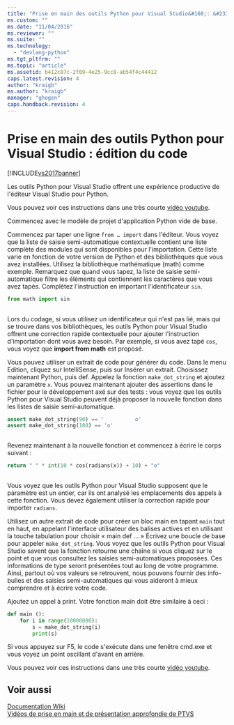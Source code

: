 ```yaml
---
title: "Prise en main des outils Python pour Visual Studio&#160;: &#233;dition du code | Microsoft Docs"
ms.custom: ""
ms.date: "11/04/2016"
ms.reviewer: ""
ms.suite: ""
ms.technology: 
  - "devlang-python"
ms.tgt_pltfrm: ""
ms.topic: "article"
ms.assetid: b412c87c-2f09-4e25-9cc8-ab54f4c44412
caps.latest.revision: 4
author: "kraigb"
ms.author: "kraigb"
manager: "ghogen"
caps.handback.revision: 4
---
```

# Prise en main des outils Python pour Visual Studio&#160;: &#233;dition du code
[!INCLUDE[vs2017banner](../code-quality/includes/vs2017banner.md)]

Les outils Python pour Visual Studio offrent une expérience productive de l'éditeur Visual Studio pour Python.  
  
 Vous pouvez voir ces instructions dans une très courte [vidéo youtube](https://www.youtube.com/watch?v=uZGZNEyyeKs&index=3&list=PLReL099Y5nRdLgGAdrb_YeTdEnd23s6Ff).  
  
 Commencez avec le modèle de projet d'application Python vide de base.  
  
 Commencez par taper une ligne `from … import` dans l'éditeur.  Vous voyez que la liste de saisie semi\-automatique contextuelle contient une liste complète des modules qui sont disponibles pour l'importation.  Cette liste varie en fonction de votre version de Python et des bibliothèques que vous avez installées.  Utilisez la bibliothèque mathématique \(math\) comme exemple.  Remarquez que quand vous tapez, la liste de saisie semi\-automatique filtre les éléments qui contiennent les caractères que vous avez tapés.  Complétez l'instruction en important l'identificateur `sin`.  
  
```python  
from math import sin  
  
```  
  
 Lors du codage, si vous utilisez un identificateur qui n'est pas lié, mais qui se trouve dans vos bibliothèques, les outils Python pour Visual Studio offrent une correction rapide contextuelle pour ajouter l'instruction d'importation dont vous avez besoin.  Par exemple, si vous avez tapé `cos`, vous voyez que **import from math** est proposé.  
  
 Vous pouvez utiliser un extrait de code pour générer du code.  Dans le menu Edition, cliquez sur IntelliSense, puis sur Insérer un extrait.  Choisissez maintenant Python, puis def.  Appelez la fonction `make_dot_string` et ajoutez un paramètre `x`.  Vous pouvez maintenant ajouter des assertions dans le fichier pour le développement axé sur des tests : vous voyez que les outils Python pour Visual Studio peuvent déjà proposer la nouvelle fonction dans les listes de saisie semi\-automatique.  
  
```python  
assert make_dot_string(90) == '          o'  
assert make_dot_string(180) == 'o'  
  
```  
  
 Revenez maintenant à la nouvelle fonction et commencez à écrire le corps suivant :  
  
```python  
return " " * int(10 * cos(radians(x)) + 10) + "o"  
  
```  
  
 Vous voyez que les outils Python pour Visual Studio supposent que le paramètre est un entier, car ils ont analysé les emplacements des appels à cette fonction.  Vous devez également utiliser la correction rapide pour importer `radians`.  
  
 Utilisez un autre extrait de code pour créer un bloc main en tapant `main` tout en haut, en appelant l'interface utilisateur des balises actives et en utilisant la touche tabulation pour choisir « main def ... »  Écrivez une boucle de base pour appeler `make_dot_string`.  Vous voyez que les outils Python pour Visual Studio savent que la fonction retourne une chaîne si vous cliquez sur le point et que vous consultez les saisies semi\-automatiques proposées.  Ces informations de type seront présentées tout au long de votre programme. Ainsi, partout où vos valeurs se retrouvent, nous pouvons fournir des info\-bulles et des saisies semi\-automatiques qui vous aideront à mieux comprendre et à écrire votre code.  
  
 Ajoutez un appel à print. Votre fonction main doit être similaire à ceci :  
  
```python  
def main ():  
    for i in range(10000000):  
        s = make_dot_string(i)  
        print(s)  
```  
  
 Si vous appuyez sur F5, le code s'exécute dans une fenêtre cmd.exe et vous voyez un point oscillant d'avant en arrière.  
  
 Vous pouvez voir ces instructions dans une très courte [vidéo youtube](https://www.youtube.com/watch?v=uZGZNEyyeKs&index=3&list=PLReL099Y5nRdLgGAdrb_YeTdEnd23s6Ff).  
  
## Voir aussi  
 [Documentation Wiki](https://github.com/Microsoft/PTVS/wiki/Editor-Features)   
 [Vidéos de prise en main et de présentation approfondie de PTVS](https://www.youtube.com/playlist?list=PLReL099Y5nRdLgGAdrb_YeTdEnd23s6Ff)